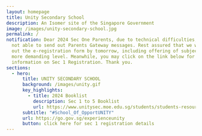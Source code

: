 ```yaml
---
layout: homepage
title: Unity Secondary School
description: An Isomer site of the Singapore Government
image: /images/unity-secondary-school.jpg
permalink: /
notification: Dear 2024 Sec One Parents, due to technical difficulties, we are
  not able to send out Parents Gateway messages. Rest assured that we will send
  out the e-registration form by tomorrow, including offering of subjects at a
  more demanding level. Meanwhile, you may click on the link below for more
  information on Sec 1 Registration. Thank you.
sections:
  - hero:
      title: UNITY SECONDARY SCHOOL
      background: /images/unity.gif
      key_highlights:
        - title: 2024 Booklist
          description: Sec 1 to 5 Booklist
          url: https://www.unitysec.moe.edu.sg/students/students-resources/2024-booklist/
      subtitle: "#School_Of_OpportUNITY"
      url: https://go.gov.sg/experienceunity
      button: click here for sec 1 registration details
---
```

